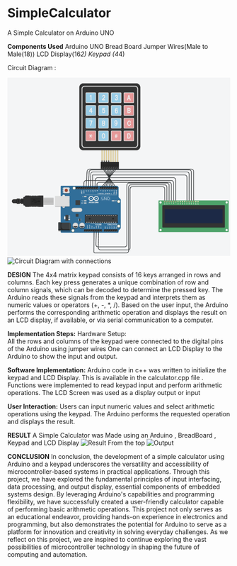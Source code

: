 # SimpleCalculator
A Simple Calculator on Arduino UNO

**Components Used**
  Arduino UNO
  Bread Board
  Jumper Wires(Male to Male(18))
  LCD Display(16*2)
  Keypad (4*4)

Circuit Diagram :


![Circuit Diagram (Tinker CAD)](https://github.com/anuragak021/SimpleCalculator/blob/main/Screenshot%20from%202024-07-23%2019-53-12.png)
![Circuit Diagram with connections](https://github.com/user-attachments/assets/50e5afe9-dfcc-45e7-8aa4-fe52e1134560)

**DESIGN**
The 4x4 matrix keypad consists of 16 keys arranged in rows and columns. Each key press generates a unique combination of row and column signals, which can be decoded to determine the pressed key.
The Arduino reads these signals from the keypad and interprets them as numeric values or operators (+, -, *, /).
Based on the user input, the Arduino performs the corresponding arithmetic operation and displays the result on an LCD display, if available, or via serial communication to a computer.

**Implementation Steps:**
Hardware Setup:  
All the rows and columns of the keypad were connected to the digital pins of the Arduino using jumper wires
One can connect an LCD Display to the Arduino to show the input and output.

**Software Implementation:**
Arduino code in c++ was written to initialize the keypad and LCD Display. This is available in the calculator.cpp file . Functions were implemented to read keypad input and perform arithmetic operations.
The LCD Screen was used as a display output or input 

**User Interaction:**
Users can input numeric values and select arithmetic operations using the keypad.
The Arduino performs the requested operation and displays the result.

**RESULT**
A Simple Calculator was Made using an Arduino , BreadBoard , Keypad and LCD Display
![Result From the top](https://github.com/user-attachments/assets/fdda17b2-4f75-4eb4-8443-568b009cc0b8)
![Output](https://github.com/user-attachments/assets/2400e7f5-0265-4e9b-a9a3-e30485655d07)

**CONCLUSION**
In conclusion, the development of a simple calculator using Arduino and a keypad underscores the versatility and accessibility of microcontroller-based systems in practical applications. Through this project, we have explored the fundamental principles of input interfacing, data processing, and output display, essential components of embedded systems design. By leveraging Arduino's capabilities and programming flexibility, we have successfully created a user-friendly calculator capable of performing basic arithmetic operations. This project not only serves as an educational endeavor, providing hands-on experience in electronics and programming, but also demonstrates the potential for Arduino to serve as a platform for innovation and creativity in solving everyday challenges. As we reflect on this project, we are inspired to continue exploring the vast possibilities of microcontroller technology in shaping the future of computing and automation.
